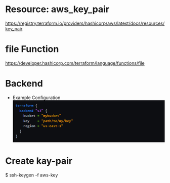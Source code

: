 # Resource: aws_key_pair
https://registry.terraform.io/providers/hashicorp/aws/latest/docs/resources/key_pair

# file Function
https://developer.hashicorp.com/terraform/language/functions/file

# Backend
 * Example Configuration
![alt text](image.png)

# Create kay-pair
 $ ssh-keygen -f aws-key